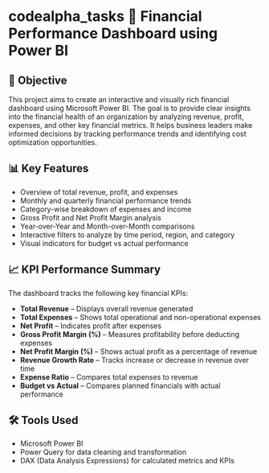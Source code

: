 # codealpha_tasks 💼 Financial Performance Dashboard using Power BI

## 🎯 Objective

This project aims to create an interactive and visually rich financial dashboard using Microsoft Power BI. The goal is to provide clear insights into the financial health of an organization by analyzing revenue, profit, expenses, and other key financial metrics. It helps business leaders make informed decisions by tracking performance trends and identifying cost optimization opportunities.

## 📊 Key Features

- Overview of total revenue, profit, and expenses
- Monthly and quarterly financial performance trends
- Category-wise breakdown of expenses and income
- Gross Profit and Net Profit Margin analysis
- Year-over-Year and Month-over-Month comparisons
- Interactive filters to analyze by time period, region, and category
- Visual indicators for budget vs actual performance

## 📈 KPI Performance Summary

The dashboard tracks the following key financial KPIs:

- **Total Revenue** – Displays overall revenue generated
- **Total Expenses** – Shows total operational and non-operational expenses
- **Net Profit** – Indicates profit after expenses
- **Gross Profit Margin (%)** – Measures profitability before deducting expenses
- **Net Profit Margin (%)** – Shows actual profit as a percentage of revenue
- **Revenue Growth Rate** – Tracks increase or decrease in revenue over time
- **Expense Ratio** – Compares total expenses to revenue
- **Budget vs Actual** – Compares planned financials with actual performance

## 🛠 Tools Used

- Microsoft Power BI  
- Power Query for data cleaning and transformation  
- DAX (Data Analysis Expressions) for calculated metrics and KPIs

